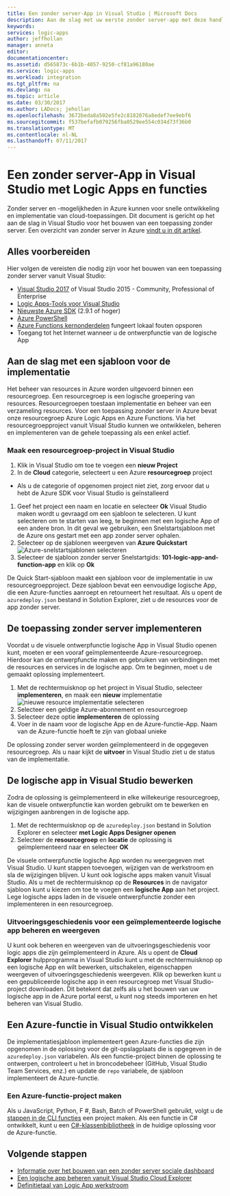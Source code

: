 ```yaml
---
title: Een zonder server-App in Visual Studio | Microsoft Docs
description: Aan de slag met uw eerste zonder server-app met deze handleiding over het maken, implementeren en beheren van de app in Visual Studio.
keywords: 
services: logic-apps
author: jeffhollan
manager: anneta
editor: 
documentationcenter: 
ms.assetid: d565873c-6b1b-4057-9250-cf81a96180ae
ms.service: logic-apps
ms.workload: integration
ms.tgt_pltfrm: na
ms.devlang: na
ms.topic: article
ms.date: 03/30/2017
ms.author: LADocs; jehollan
ms.openlocfilehash: 3672beda8a502e5fe2c8182076a8edef7ee9ebf6
ms.sourcegitcommit: f537befafb079256fba0529ee554c034d73f36b0
ms.translationtype: MT
ms.contentlocale: nl-NL
ms.lasthandoff: 07/11/2017
---
```

# <a name="build-a-serverless-app-in-visual-studio-with-logic-apps-and-functions"></a>Een zonder server-App in Visual Studio met Logic Apps en functies

Zonder server en -mogelijkheden in Azure kunnen voor snelle ontwikkeling en implementatie van cloud-toepassingen.  Dit document is gericht op het aan de slag in Visual Studio voor het bouwen van een toepassing zonder server.  Een overzicht van zonder server in Azure [vindt u in dit artikel](logic-apps-serverless-overview.md).

## <a name="getting-everything-ready"></a>Alles voorbereiden

Hier volgen de vereisten die nodig zijn voor het bouwen van een toepassing zonder server vanuit Visual Studio:

* [Visual Studio 2017](https://www.visualstudio.com/vs/) of Visual Studio 2015 - Community, Professional of Enterprise
* [Logic Apps-Tools voor Visual Studio](https://marketplace.visualstudio.com/items?itemName=VinaySinghMSFT.AzureLogicAppsToolsforVisualStudio-18551)
* [Nieuwste Azure SDK](https://azure.microsoft.com/downloads/) (2.9.1 of hoger)
* [Azure PowerShell](https://github.com/Azure/azure-powershell#installation)
* [Azure Functions kernonderdelen](https://www.npmjs.com/package/azure-functions-core-tools) fungeert lokaal fouten opsporen
* Toegang tot het Internet wanneer u de ontwerpfunctie van de logische App

## <a name="getting-started-with-a-deployment-template"></a>Aan de slag met een sjabloon voor de implementatie

Het beheer van resources in Azure worden uitgevoerd binnen een resourcegroep.  Een resourcegroep is een logische groepering van resources.  Resourcegroepen toestaan implementatie en beheer van een verzameling resources.  Voor een toepassing zonder server in Azure bevat onze resourcegroep Azure Logic Apps en Azure Functions.  Via het resourcegroepproject vanuit Visual Studio kunnen we ontwikkelen, beheren en implementeren van de gehele toepassing als een enkel actief.

### <a name="create-a-resource-group-project-in-visual-studio"></a>Maak een resourcegroep-project in Visual Studio

1. Klik in Visual Studio om toe te voegen een **nieuw Project**
1. In de **Cloud** categorie, selecteert u een Azure **resourcegroep** project  
 * Als u de categorie of opgenomen project niet ziet, zorg ervoor dat u hebt de Azure SDK voor Visual Studio is geïnstalleerd
1. Geef het project een naam en locatie en selecteer **Ok** Visual Studio maken wordt u gevraagd om een sjabloon te selecteren.  U kunt selecteren om te starten van leeg, te beginnen met een logische App of een andere bron.  In dit geval we gebruiken, een Snelstartsjabloon met de Azure ons gestart met een app zonder server ophalen.
1. Selecteer op de sjablonen weergeven van **Azure Quickstart** ![Azure-snelstartsjablonen selecteren][1]
1. Selecteer de sjabloon zonder server Snelstartgids: **101-logic-app-and-function-app** en klik op **Ok**

De Quick Start-sjabloon maakt een sjabloon voor de implementatie in uw resourcegroepproject.  Deze sjabloon bevat een eenvoudige logische App, die een Azure-functies aanroept en retourneert het resultaat.  Als u opent de `azuredeploy.json` bestand in Solution Explorer, ziet u de resources voor de app zonder server.

## <a name="deploying-the-serverless-application"></a>De toepassing zonder server implementeren

Voordat u de visuele ontwerpfunctie logische App in Visual Studio openen kunt, moeten er een vooraf geïmplementeerde Azure-resourcegroep.  Hierdoor kan de ontwerpfunctie maken en gebruiken van verbindingen met de resources en services in de logische app.  Om te beginnen, moet u de gemaakt oplossing implementeert.

1. Met de rechtermuisknop op het project in Visual Studio, selecteer **implementeren**, en maak een **nieuw** implementatie ![nieuwe resource implementatie selecteren][2]
1. Selecteer een geldige Azure-abonnement en resourcegroep
1. Selecteer deze optie **implementeren** de oplossing
1. Voer in de naam voor de logische App en de Azure-functie-App.  Naam van de Azure-functie hoeft te zijn van globaal unieke

De oplossing zonder server worden geïmplementeerd in de opgegeven resourcegroep.  Als u naar kijkt de **uitvoer** in Visual Studio ziet u de status van de implementatie.

## <a name="editing-the-logic-app-in-visual-studio"></a>De logische app in Visual Studio bewerken

Zodra de oplossing is geïmplementeerd in elke willekeurige resourcegroep, kan de visuele ontwerpfunctie kan worden gebruikt om te bewerken en wijzigingen aanbrengen in de logische app.

1. Met de rechtermuisknop op de `azuredeploy.json` bestand in Solution Explorer en selecteer **met Logic Apps Designer openen**
1. Selecteer de **resourcegroep** en **locatie** de oplossing is geïmplementeerd naar en selecteer **OK**

De visuele ontwerpfunctie logische App worden nu weergegeven met Visual Studio.  U kunt stappen toevoegen, wijzigen van de werkstroom en sla de wijzigingen blijven.  U kunt ook logische apps maken vanuit Visual Studio.  Als u met de rechtermuisknop op de **Resources** in de navigator sjabloon kunt u kiezen om toe te voegen een **logische App** aan het project.  Lege logische apps laden in de visuele ontwerpfunctie zonder een implementeren in een resourcegroep.

### <a name="managing-and-viewing-run-history-for-a-deployed-logic-app"></a>Uitvoeringsgeschiedenis voor een geïmplementeerde logische app beheren en weergeven

U kunt ook beheren en weergeven van de uitvoeringsgeschiedenis voor logic apps die zijn geïmplementeerd in Azure.  Als u opent de **Cloud Explorer** hulpprogramma in Visual Studio kunt u met de rechtermuisknop op een logische App en wilt bewerken, uitschakelen, eigenschappen weergeven of uitvoeringsgeschiedenis weergeven.  Klik op bewerken kunt u een gepubliceerde logische app in een resourcegroep met Visual Studio-project downloaden.  Dit betekent dat zelfs als u het bouwen van uw logische app in de Azure portal eerst, u kunt nog steeds importeren en het beheren van Visual Studio.

## <a name="developing-an-azure-function-in-visual-studio"></a>Een Azure-functie in Visual Studio ontwikkelen

De implementatiesjabloon implementeert geen Azure-functies die zijn opgenomen in de oplossing voor de git-opslagplaats die is opgegeven in de `azuredeploy.json` variabelen.  Als een functie-project binnen de oplossing te ontwerpen, controleert u het in broncodebeheer (GitHub, Visual Studio Team Services, enz.) en update de `repo` variabele, de sjabloon implementeert de Azure-functie.

### <a name="creating-an-azure-function-project"></a>Een Azure-functie-project maken

Als u JavaScript, Python, F #, Bash, Batch of PowerShell gebruikt, volgt u de [stappen in de CLI functies](../azure-functions/functions-run-local.md) een project maken.  Als een functie in C# ontwikkelt, kunt u een [C#-klassenbibliotheek](https://blogs.msdn.microsoft.com/appserviceteam/2017/03/16/publishing-a-net-class-library-as-a-function-app/) in de huidige oplossing voor de Azure-functie.

## <a name="next-steps"></a>Volgende stappen

* [Informatie over het bouwen van een zonder server sociale dashboard](logic-apps-scenario-social-serverless.md)
* [Een logische app beheren vanuit Visual Studio Cloud Explorer](logic-apps-manage-from-vs.md)
* [Definitietaal van Logic App werkstroom](logic-apps-workflow-definition-language.md)

<!-- Image references -->
[1]: ./media/logic-apps-serverless-get-started-vs/select-template.png
[2]: ./media/logic-apps-serverless-get-started-vs/deploy.png
